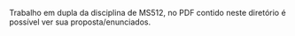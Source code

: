 Trabalho em dupla da disciplina de MS512, no PDF contido neste diretório é possível ver sua proposta/enunciados.